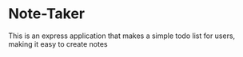 # Note-Taker

This is an express application that makes a simple todo list for users, making it easy to create notes
